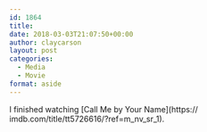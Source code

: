 ```yaml
---
id: 1864
title: 
date: 2018-03-03T21:07:50+00:00
author: claycarson
layout: post
categories: 
  - Media
  - Movie
format: aside
---
```

I finished watching [Call Me by Your Name](https://
imdb.com/title/tt5726616/?ref=m_nv_sr_1).